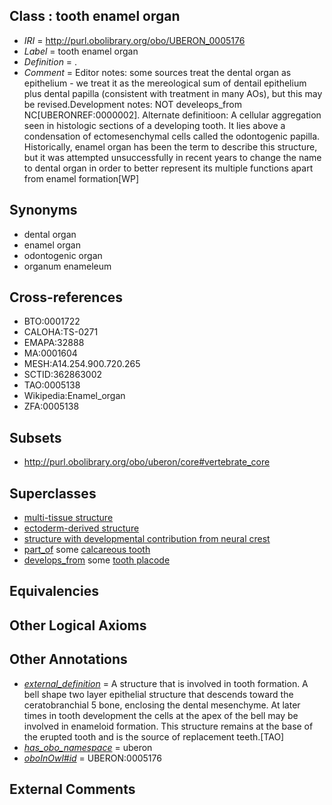 
## Class : tooth enamel organ

 * *IRI* = http://purl.obolibrary.org/obo/UBERON_0005176
 * *Label* = tooth enamel organ
 * *Definition* = .
 * *Comment* = Editor notes: some sources treat the dental organ as epithelium - we treat it as the mereological sum of dentail epithelium plus dental papilla (consistent with treatment in many AOs), but this may be revised.Development notes: NOT develeops_from NC[UBERONREF:0000002]. Alternate definitioon: A cellular aggregation seen in histologic sections of a developing tooth. It lies above a condensation of ectomesenchymal cells called the odontogenic papilla. Historically, enamel organ has been the term to describe this structure, but it was attempted unsuccessfully in recent years to change the name to dental organ in order to better represent its multiple functions apart from enamel formation[WP]

## Synonyms

 * dental organ
 * enamel organ
 * odontogenic organ
 * organum enameleum

## Cross-references

 * BTO:0001722
 * CALOHA:TS-0271
 * EMAPA:32888
 * MA:0001604
 * MESH:A14.254.900.720.265
 * SCTID:362863002
 * TAO:0005138
 * Wikipedia:Enamel_organ
 * ZFA:0005138

## Subsets

 * http://purl.obolibrary.org/obo/uberon/core#vertebrate_core

## Superclasses

 * [multi-tissue structure](../../UBERON/81/UBERON_0000481.md)
 * [ectoderm-derived structure](../../UBERON/21/UBERON_0004121.md)
 * [structure with developmental contribution from neural crest](../../UBERON/14/UBERON_0010314.md)
 * [part_of](../../BFO/50/BFO_0000050.md) some [calcareous tooth](../../UBERON/91/UBERON_0001091.md)
 * [develops_from](../../RO/02/RO_0002202.md) some [tooth placode](../../UBERON/87/UBERON_0005087.md)

## Equivalencies


## Other Logical Axioms


## Other Annotations

 * *[external_definition](../../UBPROP/01/UBPROP_0000001.md)* = A structure that is involved in tooth formation.  A bell shape two layer  epithelial structure that descends toward the ceratobranchial 5 bone, enclosing the dental mesenchyme.  At later times in tooth development the cells at the apex of the bell may be involved in enameloid formation.  This structure remains at the base of the erupted tooth and is the source of replacement teeth.[TAO]
 * *[has_obo_namespace](../../ce/oboInOwl#hasOBONamespace.md)* = uberon
 * *[oboInOwl#id](../../id/oboInOwl#id.md)* = UBERON:0005176

## External Comments

